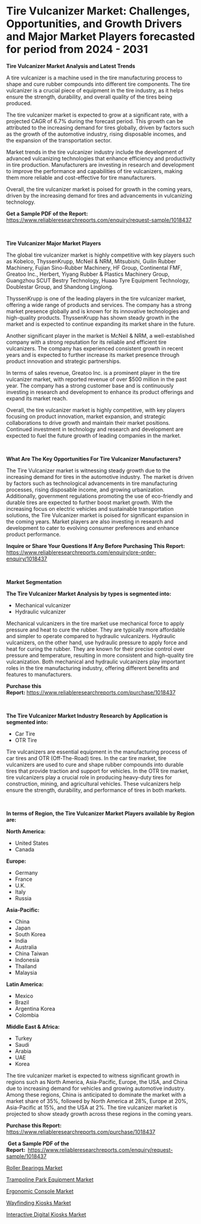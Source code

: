 <p><h1>Tire Vulcanizer Market: Challenges, Opportunities, and Growth Drivers and Major Market Players forecasted for period from 2024 - 2031</h1></p><p><strong>Tire Vulcanizer Market Analysis and Latest Trends</strong></p>
<p><p>A tire vulcanizer is a machine used in the tire manufacturing process to shape and cure rubber compounds into different tire components. The tire vulcanizer is a crucial piece of equipment in the tire industry, as it helps ensure the strength, durability, and overall quality of the tires being produced.</p><p>The tire vulcanizer market is expected to grow at a significant rate, with a projected CAGR of 6.7% during the forecast period. This growth can be attributed to the increasing demand for tires globally, driven by factors such as the growth of the automotive industry, rising disposable incomes, and the expansion of the transportation sector.</p><p>Market trends in the tire vulcanizer industry include the development of advanced vulcanizing technologies that enhance efficiency and productivity in tire production. Manufacturers are investing in research and development to improve the performance and capabilities of tire vulcanizers, making them more reliable and cost-effective for tire manufacturers.</p><p>Overall, the tire vulcanizer market is poised for growth in the coming years, driven by the increasing demand for tires and advancements in vulcanizing technology.</p></p>
<p><strong>Get a Sample PDF of the Report:&nbsp;</strong> <a href="https://www.reliableresearchreports.com/enquiry/request-sample/1018437">https://www.reliableresearchreports.com/enquiry/request-sample/1018437</a></p>
<p>&nbsp;</p>
<p><strong>Tire Vulcanizer Major Market Players</strong></p>
<p><p>The global tire vulcanizer market is highly competitive with key players such as Kobelco, ThyssenKrupp, McNeil & NRM, Mitsubishi, Guilin Rubber Machinery, Fujian Sino-Rubber Machinery, HF Group, Continental FMF, Greatoo Inc., Herbert, Yiyang Rubber & Plastics Machinery Group, Guangzhou SCUT Bestry Technology, Huaao Tyre Equipment Technology, Doublestar Group, and Shandong Linglong.</p><p>ThyssenKrupp is one of the leading players in the tire vulcanizer market, offering a wide range of products and services. The company has a strong market presence globally and is known for its innovative technologies and high-quality products. ThyssenKrupp has shown steady growth in the market and is expected to continue expanding its market share in the future.</p><p>Another significant player in the market is McNeil & NRM, a well-established company with a strong reputation for its reliable and efficient tire vulcanizers. The company has experienced consistent growth in recent years and is expected to further increase its market presence through product innovation and strategic partnerships.</p><p>In terms of sales revenue, Greatoo Inc. is a prominent player in the tire vulcanizer market, with reported revenue of over $500 million in the past year. The company has a strong customer base and is continuously investing in research and development to enhance its product offerings and expand its market reach.</p><p>Overall, the tire vulcanizer market is highly competitive, with key players focusing on product innovation, market expansion, and strategic collaborations to drive growth and maintain their market positions. Continued investment in technology and research and development are expected to fuel the future growth of leading companies in the market.</p></p>
<p>&nbsp;</p>
<p><strong>What Are The Key Opportunities For Tire Vulcanizer Manufacturers?</strong></p>
<p><p>The Tire Vulcanizer market is witnessing steady growth due to the increasing demand for tires in the automotive industry. The market is driven by factors such as technological advancements in tire manufacturing processes, rising disposable income, and growing urbanization. Additionally, government regulations promoting the use of eco-friendly and durable tires are expected to further boost market growth. With the increasing focus on electric vehicles and sustainable transportation solutions, the Tire Vulcanizer market is poised for significant expansion in the coming years. Market players are also investing in research and development to cater to evolving consumer preferences and enhance product performance.</p></p>
<p><strong>Inquire or Share Your Questions If Any Before Purchasing This Report:</strong> <a href="https://www.reliableresearchreports.com/enquiry/pre-order-enquiry/1018437">https://www.reliableresearchreports.com/enquiry/pre-order-enquiry/1018437</a></p>
<p>&nbsp;</p>
<p><strong>Market Segmentation</strong></p>
<p><strong>The Tire Vulcanizer Market Analysis by types is segmented into:</strong></p>
<p><ul><li>Mechanical vulcanizer</li><li>Hydraulic vulcanizer</li></ul></p>
<p><p>Mechanical vulcanizers in the tire market use mechanical force to apply pressure and heat to cure the rubber. They are typically more affordable and simpler to operate compared to hydraulic vulcanizers. Hydraulic vulcanizers, on the other hand, use hydraulic pressure to apply force and heat for curing the rubber. They are known for their precise control over pressure and temperature, resulting in more consistent and high-quality tire vulcanization. Both mechanical and hydraulic vulcanizers play important roles in the tire manufacturing industry, offering different benefits and features to manufacturers.</p></p>
<p><strong>Purchase this Report:&nbsp;</strong><a href="https://www.reliableresearchreports.com/purchase/1018437">https://www.reliableresearchreports.com/purchase/1018437</a></p>
<p>&nbsp;</p>
<p><strong>The Tire Vulcanizer Market Industry Research by Application is segmented into:</strong></p>
<p><ul><li>Car Tire</li><li>OTR Tire</li></ul></p>
<p><p>Tire vulcanizers are essential equipment in the manufacturing process of car tires and OTR (Off-The-Road) tires. In the car tire market, tire vulcanizers are used to cure and shape rubber compounds into durable tires that provide traction and support for vehicles. In the OTR tire market, tire vulcanizers play a crucial role in producing heavy-duty tires for construction, mining, and agricultural vehicles. These vulcanizers help ensure the strength, durability, and performance of tires in both markets.</p></p>
<p>&nbsp;</p>
<p><strong>In terms of Region, the Tire Vulcanizer Market Players available by Region are:</strong></p>
<p>
    <p> <strong> North America: </strong>
        <ul>
            <li>United States</li>
            <li>Canada</li>
        </ul>
        </p> 
    <p> <strong> Europe: </strong>
        <ul>
            <li>Germany</li>
            <li>France</li>
            <li>U.K.</li>
            <li>Italy</li>
            <li>Russia</li>
        </ul>
        </p> 
    <p> <strong> Asia-Pacific: </strong>
        <ul>
            <li>China</li>
            <li>Japan</li>
            <li>South Korea</li>
            <li>India</li>
            <li>Australia</li>
            <li>China Taiwan</li>
            <li>Indonesia</li>
            <li>Thailand</li>
            <li>Malaysia</li>
        </ul>
        </p> 
    <p> <strong> Latin America: </strong>
        <ul>
            <li>Mexico</li>
            <li>Brazil</li>
            <li>Argentina Korea</li>
            <li>Colombia</li>
        </ul>
        </p> 
    <p> <strong> Middle East & Africa: </strong>
        <ul>
            <li>Turkey</li>
            <li>Saudi</li>
            <li>Arabia</li>
            <li>UAE</li>
            <li>Korea</li>
        </ul>
    </p>
    </p>
<p><p>The tire vulcanizer market is expected to witness significant growth in regions such as North America, Asia-Pacific, Europe, the USA, and China due to increasing demand for vehicles and growing automotive industry. Among these regions, China is anticipated to dominate the market with a market share of 35%, followed by North America at 28%, Europe at 20%, Asia-Pacific at 15%, and the USA at 2%. The tire vulcanizer market is projected to show steady growth across these regions in the coming years.</p></p>
<p><strong>Purchase this Report: </strong><a href="https://www.reliableresearchreports.com/purchase/1018437">https://www.reliableresearchreports.com/purchase/1018437</a></p>
<p>&nbsp;<strong>Get a Sample PDF of the Report:&nbsp;&nbsp;</strong><a href="https://www.reliableresearchreports.com/enquiry/request-sample/1018437">https://www.reliableresearchreports.com/enquiry/request-sample/1018437</a></p>
<p><strong></strong></p>
<p><p><a href="https://github.com/johnbach50/Market-Research-Report-List-1/blob/main/roller-bearings-market.md">Roller Bearings Market</a></p><p><a href="https://github.com/lylyparadise/Market-Research-Report-List-1/blob/main/trampoline-park-equipment-market.md">Trampoline Park Equipment Market</a></p><p><a href="https://medium.com/p/ce117e1c9018/edit">Ergonomic Console Market</a></p><p><a href="https://medium.com/@nevawelch2021/wayfinding-kiosks-market-the-key-to-successful-business-strategy-forecast-till-2031-6e730bf1a9ca">Wayfinding Kiosks Market</a></p><p><a href="https://medium.com/p/ad597d603dc6/edit">Interactive Digital Kiosks Market</a></p></p>